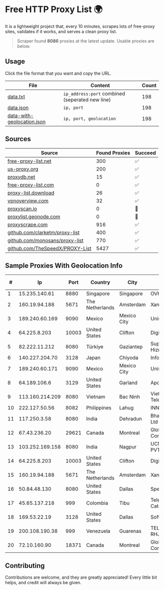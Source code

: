 
# Free HTTP Proxy List 🌍

It is a lightweight project that, every 10 minutes, scrapes lots of free-proxy sites, validates if it works, and serves a clean proxy list.


> Scraper found **8086** proxies at the latest update. Usable proxies are below.

## Usage

Click the file format that you want and copy the URL.


|File|Content|Count|
|----|-------|-----|
|[data.txt](https://raw.githubusercontent.com/themiralay/Proxy-List-World/master/data.txt)|`ip_address:port` combined (seperated new line)|198|
|[data.json](https://raw.githubusercontent.com/themiralay/Proxy-List-World/master/data.json)|`ip, port`|198|
|[data-with-geolocation.json](https://raw.githubusercontent.com/themiralay/Proxy-List-World/master/data-with-geolocation.json)|`ip, port, geolocation`|198|

## Sources

|Source|Found Proxies|Succeed|
|------|-------------|-------|
|[free-proxy-list.net](https://free-proxy-list.net)|300|✅|
|[us-proxy.org](https://www.us-proxy.org)|200|✅|
|[proxydb.net](http://proxydb.net)|15|✅|
|[free-proxy-list.com](https://free-proxy-list.com/?page=&port=&type%5B%5D=http&type%5B%5D=https&up_time=0&search=Search)|0|✅|
|[proxy-list.download](https://www.proxy-list.download/HTTP)|26|✅|
|[vpnoverview.com](https://vpnoverview.com/privacy/anonymous-browsing/free-proxy-servers)|32|✅|
|[proxyscan.io](https://www.proxyscan.io)|0|🚫|
|[proxylist.geonode.com](https://proxylist.geonode.com/api/proxy-list?limit=300&page=1&sort_by=lastChecked&sort_type=desc&protocols=http,https)|0|🚫|
|[proxyscrape.com](https://api.proxyscrape.com/v2/?request=displayproxies&protocol=http&timeout=10000&country=all&ssl=all&anonymity=all)|916|✅|
|[github.com/clarketm/proxy-list](https://raw.githubusercontent.com/clarketm/proxy-list/master/proxy-list-raw.txt)|400|✅|
|[github.com/monosans/proxy-list](https://raw.githubusercontent.com/monosans/proxy-list/main/proxies/http.txt)|770|✅|
|[github.com/TheSpeedX/PROXY-List](https://raw.githubusercontent.com/TheSpeedX/PROXY-List/master/http.txt)|5427|✅|


## Sample Proxies With Geolocation Info

|#|Ip|Port|Country|City|Internet Service Provider|
|-|--|----|-------|----|-------------------------|
|1|15.235.140.61|8880|Singapore|Singapore|OVH SAS|
|2|160.19.94.188|5671|The Netherlands|Amsterdam|Xantho UAB|
|3|189.240.60.169|9090|Mexico|Mexico City|Uninet S.A. de C.V.|
|4|64.225.8.203|10003|United States|Clifton|DigitalOcean, LLC|
|5|82.222.11.212|8080|Türkiye|Gaziantep|Superonline Iletisim Hizmetleri A.S.|
|6|140.227.204.70|3128|Japan|Chiyoda|InfoSphere|
|7|189.240.60.171|9090|Mexico|Mexico City|Uninet S.A. de C.V.|
|8|64.189.106.6|3129|United States|Garland|Apogee Telecom Inc.|
|9|113.160.214.209|8080|Vietnam|Bac Ninh|VietNam Post and Telecom Corporation|
|10|222.127.50.56|8082|Philippines|Lahug|INNOVE|
|11|117.250.3.58|8080|India|Dehradun|Bharat Sanchar Nigam Ltd|
|12|67.43.236.20|29621|Canada|Montreal|GloboTech Communications|
|13|103.252.169.158|8080|India|Nagpur|UCN CABLE NETWORK PVT. LTD|
|14|64.225.8.203|10003|United States|Clifton|DigitalOcean, LLC|
|15|160.19.94.188|5671|The Netherlands|Amsterdam|Xantho UAB|
|16|50.84.48.130|8080|United States|Dallas|Spectrum|
|17|45.65.137.218|999|Colombia|Tibu|Telecomunicaciones Del Catatumbo S.A.S|
|18|169.53.22.19|3128|United States|Dallas|SoftLayer|
|19|200.108.190.38|999|Venezuela|Guarenas|TELECOMUNICACIONES RHJ, C. A.|
|20|72.10.160.90|18371|Canada|Montreal|GloboTech Communications|



## Contributing

Contributions are welcome, and they are greatly appreciated! Every
little bit helps, and credit will always be given.

